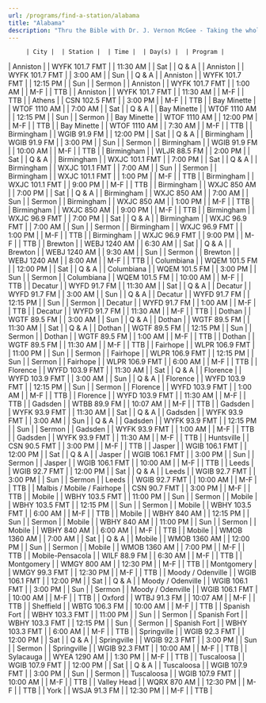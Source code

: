 ```yaml
---
url: /programs/find-a-station/alabama
title: "Alabama"
description: "Thru the Bible with Dr. J. Vernon McGee - Taking the whole Word to the whole world"
---
```





         | City |  | Station |  | Time |  | Day(s) |  | Program |
| Anniston |  | WYFK 101.7 FMT |  | 11:30 AM |  | Sat |  | Q & A |
| Anniston |  | WYFK 101.7 FMT |  | 3:00 AM |  | Sun |  | Q & A |
| Anniston |  | WYFK 101.7 FMT |  | 12:15 PM |  | Sun |  | Sermon |
| Anniston |  | WYFK 101.7 FMT |  | 1:00 AM |  | M-F |  | TTB |
| Anniston |  | WYFK 101.7 FMT |  | 11:30 AM |  | M-F |  | TTB |
| Athens |  | CSN 102.5 FMT |  | 3:00 PM |  | M-F |  | TTB |
| Bay Minette |  | WTOF 1110 AM |  | 7:00 AM |  | Sat |  | Q & A |
| Bay Minette |  | WTOF 1110 AM |  | 12:15 PM |  | Sun |  | Sermon |
| Bay Minette |  | WTOF 1110 AM |  | 12:00 PM |  | M-F |  | TTB |
| Bay Minette |  | WTOF 1110 AM |  | 7:30 AM |  | M-F |  | TTB |
| Birmingham |  | WGIB 91.9 FM |  | 12:00 PM |  | Sat |  | Q & A |
| Birmingham |  | WGIB 91.9 FM |  | 3:00 PM |  | Sun |  | Sermon |
| Birmingham |  | WGIB 91.9 FM |  | 10:00 AM |  | M-F |  | TTB |
| Birmingham |  | WLJR 88.5 FM |  | 2:00 PM |  | Sat |  | Q & A |
| Birmingham |  | WXJC 101.1 FMT |  | 7:00 PM |  | Sat |  | Q & A |
| Birmingham |  | WXJC 101.1 FMT |  | 7:00 AM |  | Sun |  | Sermon |
| Birmingham |  | WXJC 101.1 FMT |  | 1:00 PM |  | M-F |  | TTB |
| Birmingham |  | WXJC 101.1 FMT |  | 9:00 PM |  | M-F |  | TTB |
| Birmingham |  | WXJC 850 AM |  | 7:00 PM |  | Sat |  | Q & A |
| Birmingham |  | WXJC 850 AM |  | 7:00 AM |  | Sun |  | Sermon |
| Birmingham |  | WXJC 850 AM |  | 1:00 PM |  | M-F |  | TTB |
| Birmingham |  | WXJC 850 AM |  | 9:00 PM |  | M-F |  | TTB |
| Birmingham |  | WXJC 96.9 FMT |  | 7:00 PM |  | Sat |  | Q & A |
| Birmingham |  | WXJC 96.9 FMT |  | 7:00 AM |  | Sun |  | Sermon |
| Birmingham |  | WXJC 96.9 FMT |  | 1:00 PM |  | M-F |  | TTB |
| Birmingham |  | WXJC 96.9 FMT |  | 9:00 PM |  | M-F |  | TTB |
| Brewton |  | WEBJ 1240 AM |  | 6:30 AM |  | Sat |  | Q & A |
| Brewton |  | WEBJ 1240 AM |  | 9:30 AM |  | Sun |  | Sermon |
| Brewton |  | WEBJ 1240 AM |  | 8:00 AM |  | M-F |  | TTB |
| Columbiana |  | WQEM 101.5 FM |  | 12:00 PM |  | Sat |  | Q & A |
| Columbiana |  | WQEM 101.5 FM |  | 3:00 PM |  | Sun |  | Sermon |
| Columbiana |  | WQEM 101.5 FM |  | 10:00 AM |  | M-F |  | TTB |
| Decatur |  | WYFD 91.7 FM |  | 11:30 AM |  | Sat |  | Q & A |
| Decatur |  | WYFD 91.7 FM |  | 3:00 AM |  | Sun |  | Q & A |
| Decatur |  | WYFD 91.7 FM |  | 12:15 PM |  | Sun |  | Sermon |
| Decatur |  | WYFD 91.7 FM |  | 1:00 AM |  | M-F |  | TTB |
| Decatur |  | WYFD 91.7 FM |  | 11:30 AM |  | M-F |  | TTB |
| Dothan |  | WGTF 89.5 FM |  | 3:00 AM |  | Sun |  | Q & A |
| Dothan |  | WGTF 89.5 FM |  | 11:30 AM |  | Sat |  | Q & A |
| Dothan |  | WGTF 89.5 FM |  | 12:15 PM |  | Sun |  | Sermon |
| Dothan |  | WGTF 89.5 FM |  | 1:00 AM |  | M-F |  | TTB |
| Dothan |  | WGTF 89.5 FM |  | 11:30 AM |  | M-F |  | TTB |
| Fairhope |  | WLPR 106.9 FMT |  | 11:00 PM |  | Sun |  | Sermon |
| Fairhope |  | WLPR 106.9 FMT |  | 12:15 PM |  | Sun |  | Sermon |
| Fairhope |  | WLPR 106.9 FMT |  | 6:00 AM |  | M-F |  | TTB |
| Florence |  | WYFD 103.9 FMT |  | 11:30 AM |  | Sat |  | Q & A |
| Florence |  | WYFD 103.9 FMT |  | 3:00 AM |  | Sun |  | Q & A |
| Florence |  | WYFD 103.9 FMT |  | 12:15 PM |  | Sun |  | Sermon |
| Florence |  | WYFD 103.9 FMT |  | 1:00 AM |  | M-F |  | TTB |
| Florence |  | WYFD 103.9 FMT |  | 11:30 AM |  | M-F |  | TTB |
| Gadsden |  | WTBB 89.9 FM |  | 10:07 AM |  | M-F |  | TTB |
| Gadsden |  | WYFK 93.9 FMT |  | 11:30 AM |  | Sat |  | Q & A |
| Gadsden |  | WYFK 93.9 FMT |  | 3:00 AM |  | Sun |  | Q & A |
| Gadsden |  | WYFK 93.9 FMT |  | 12:15 PM |  | Sun |  | Sermon |
| Gadsden |  | WYFK 93.9 FMT |  | 1:00 AM |  | M-F |  | TTB |
| Gadsden |  | WYFK 93.9 FMT |  | 11:30 AM |  | M-F |  | TTB |
| Huntsville |  | CSN 90.5 FMT |  | 3:00 PM |  | M-F |  | TTB |
| Jasper |  | WGIB 106.1 FMT |  | 12:00 PM |  | Sat |  | Q & A |
| Jasper |  | WGIB 106.1 FMT |  | 3:00 PM |  | Sun |  | Sermon |
| Jasper |  | WGIB 106.1 FMT |  | 10:00 AM |  | M-F |  | TTB |
| Leeds |  | WGIB 92.7 FMT |  | 12:00 PM |  | Sat |  | Q & A |
| Leeds |  | WGIB 92.7 FMT |  | 3:00 PM |  | Sun |  | Sermon |
| Leeds |  | WGIB 92.7 FMT |  | 10:00 AM |  | M-F |  | TTB |
| Malbis / Mobile / Fairhope |  | CSN 90.7 FMT |  | 3:00 PM |  | M-F |  | TTB |
| Mobile |  | WBHY 103.5 FMT |  | 11:00 PM |  | Sun |  | Sermon |
| Mobile |  | WBHY 103.5 FMT |  | 12:15 PM |  | Sun |  | Sermon |
| Mobile |  | WBHY 103.5 FMT |  | 6:00 AM |  | M-F |  | TTB |
| Mobile |  | WBHY 840 AM |  | 12:15 PM |  | Sun |  | Sermon |
| Mobile |  | WBHY 840 AM |  | 11:00 PM |  | Sun |  | Sermon |
| Mobile |  | WBHY 840 AM |  | 6:00 AM |  | M-F |  | TTB |
| Mobile |  | WMOB 1360 AM |  | 7:00 AM |  | Sat |  | Q & A |
| Mobile |  | WMOB 1360 AM |  | 12:00 PM |  | Sun |  | Sermon |
| Mobile |  | WMOB 1360 AM |  | 7:00 PM |  | M-F |  | TTB |
| Mobile-Pensacola |  | WILF 88.9 FM |  | 6:30 AM |  | M-F |  | TTB |
| Montgomery |  | WMGY 800 AM |  | 12:30 PM |  | M-F |  | TTB |
| Montgomery |  | WMGY 99.3 FMT |  | 12:30 PM |  | M-F |  | TTB |
| Moody / Odenville |  | WGIB 106.1 FMT |  | 12:00 PM |  | Sat |  | Q & A |
| Moody / Odenville |  | WGIB 106.1 FMT |  | 3:00 PM |  | Sun |  | Sermon |
| Moody / Odenville |  | WGIB 106.1 FMT |  | 10:00 AM |  | M-F |  | TTB |
| Oxford |  | WTBJ 91.3 FM |  | 10:07 AM |  | M-F |  | TTB |
| Sheffield |  | WBTG 106.3 FM |  | 10:00 AM |  | M-F |  | TTB |
| Spanish Fort |  | WBHY 103.3 FMT |  | 11:00 PM |  | Sun |  | Sermon |
| Spanish Fort |  | WBHY 103.3 FMT |  | 12:15 PM |  | Sun |  | Sermon |
| Spanish Fort |  | WBHY 103.3 FMT |  | 6:00 AM |  | M-F |  | TTB |
| Springville |  | WGIB 92.3 FMT |  | 12:00 PM |  | Sat |  | Q & A |
| Springville |  | WGIB 92.3 FMT |  | 3:00 PM |  | Sun |  | Sermon |
| Springville |  | WGIB 92.3 FMT |  | 10:00 AM |  | M-F |  | TTB |
| Sylacauga |  | WYEA 1290 AM |  | 1:30 PM |  | M-F |  | TTB |
| Tuscaloosa |  | WGIB 107.9 FMT |  | 12:00 PM |  | Sat |  | Q & A |
| Tuscaloosa |  | WGIB 107.9 FMT |  | 3:00 PM |  | Sun |  | Sermon |
| Tuscaloosa |  | WGIB 107.9 FMT |  | 10:00 AM |  | M-F |  | TTB |
| Valley Head |  | WQRX 870 AM |  | 12:30 PM |  | M-F |  | TTB |
| York |  | WSJA 91.3 FM |  | 12:30 PM |  | M-F |  | TTB |

  





